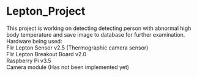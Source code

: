 # Lepton_Project
This project is working on detecting detecting person with abnormal high body temperature and save image to database for further examination.  
Hardware being used:  
Flir Lepton Sensor v2.5 (Thermographic camera sensor)  
Flir Lepton Breakout Board v2.0  
Raspberry Pi v3.5  
Camera module (Has not been implemented yet)  
